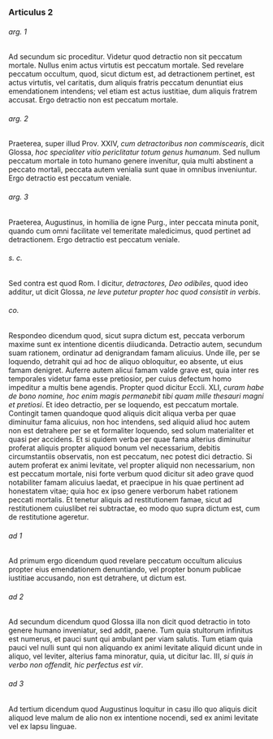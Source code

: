 ### Articulus 2

###### arg. 1
Ad secundum sic proceditur. Videtur quod detractio non sit peccatum mortale. Nullus enim actus virtutis est peccatum mortale. Sed revelare peccatum occultum, quod, sicut dictum est, ad detractionem pertinet, est actus virtutis, vel caritatis, dum aliquis fratris peccatum denuntiat eius emendationem intendens; vel etiam est actus iustitiae, dum aliquis fratrem accusat. Ergo detractio non est peccatum mortale.

###### arg. 2
Praeterea, super illud Prov. XXIV, *cum detractoribus non commiscearis*, dicit Glossa, *hoc specialiter vitio periclitatur totum genus humanum*. Sed nullum peccatum mortale in toto humano genere invenitur, quia multi abstinent a peccato mortali, peccata autem venialia sunt quae in omnibus inveniuntur. Ergo detractio est peccatum veniale.

###### arg. 3
Praeterea, Augustinus, in homilia de igne Purg., inter peccata minuta ponit, quando cum omni facilitate vel temeritate maledicimus, quod pertinet ad detractionem. Ergo detractio est peccatum veniale.

###### s. c.
Sed contra est quod Rom. I dicitur, *detractores, Deo odibiles*, quod ideo additur, ut dicit Glossa, *ne leve putetur propter hoc quod consistit in verbis*.

###### co.
Respondeo dicendum quod, sicut supra dictum est, peccata verborum maxime sunt ex intentione dicentis diiudicanda. Detractio autem, secundum suam rationem, ordinatur ad denigrandam famam alicuius. Unde ille, per se loquendo, detrahit qui ad hoc de aliquo obloquitur, eo absente, ut eius famam denigret. Auferre autem alicui famam valde grave est, quia inter res temporales videtur fama esse pretiosior, per cuius defectum homo impeditur a multis bene agendis. Propter quod dicitur Eccli. XLI, *curam habe de bono nomine, hoc enim magis permanebit tibi quam mille thesauri magni et pretiosi*. Et ideo detractio, per se loquendo, est peccatum mortale. Contingit tamen quandoque quod aliquis dicit aliqua verba per quae diminuitur fama alicuius, non hoc intendens, sed aliquid aliud hoc autem non est detrahere per se et formaliter loquendo, sed solum materialiter et quasi per accidens. Et si quidem verba per quae fama alterius diminuitur proferat aliquis propter aliquod bonum vel necessarium, debitis circumstantiis observatis, non est peccatum, nec potest dici detractio. Si autem proferat ex animi levitate, vel propter aliquid non necessarium, non est peccatum mortale, nisi forte verbum quod dicitur sit adeo grave quod notabiliter famam alicuius laedat, et praecipue in his quae pertinent ad honestatem vitae; quia hoc ex ipso genere verborum habet rationem peccati mortalis. Et tenetur aliquis ad restitutionem famae, sicut ad restitutionem cuiuslibet rei subtractae, eo modo quo supra dictum est, cum de restitutione ageretur.

###### ad 1
Ad primum ergo dicendum quod revelare peccatum occultum alicuius propter eius emendationem denuntiando, vel propter bonum publicae iustitiae accusando, non est detrahere, ut dictum est.

###### ad 2
Ad secundum dicendum quod Glossa illa non dicit quod detractio in toto genere humano inveniatur, sed addit, paene. Tum quia stultorum infinitus est numerus, et pauci sunt qui ambulant per viam salutis. Tum etiam quia pauci vel nulli sunt qui non aliquando ex animi levitate aliquid dicunt unde in aliquo, vel leviter, alterius fama minoratur, quia, ut dicitur Iac. III, *si quis in verbo non offendit, hic perfectus est vir*.

###### ad 3
Ad tertium dicendum quod Augustinus loquitur in casu illo quo aliquis dicit aliquod leve malum de alio non ex intentione nocendi, sed ex animi levitate vel ex lapsu linguae.

